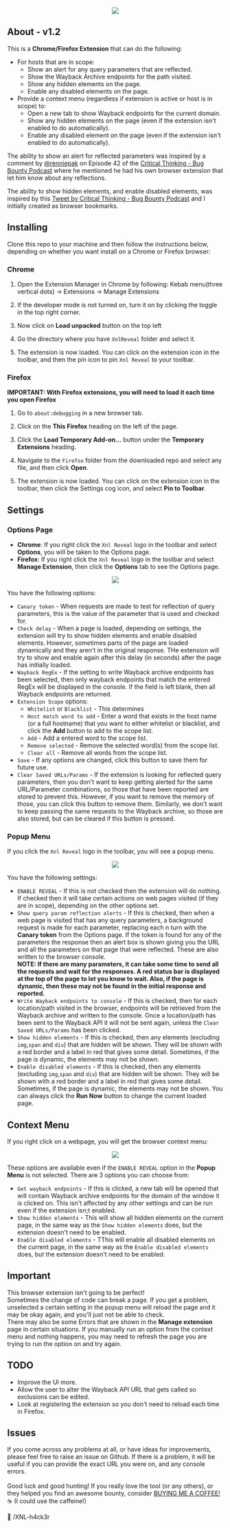 <center><img src="https://github.com/xnl-h4ck3r/XnlReveal/blob/main/images/title.png"></center>

## About - v1.2

This is a **Chrome/Firefox Extension** that can do the following:

- For hosts that are in scope:
  - Show an alert for any query parameters that are reflected.
  - Show the Wayback Archive endpoints for the path visited.
  - Show any hidden elements on the page.
  - Enable any disabled elements on the page.
- Provide a context menu (regardless if extension is active or host is in scope) to:
  - Open a new tab to show Wayback endpoints for the current domain.
  - Show any hidden elements on the page (even if the extension isn't enabled to do automatically).
  - Enable any disabled element on the page (even if the extension isn't enabled to do automatically).

The ability to show an alert for reflected parameters was inspired by a comment by [@renniepak](https://x.com/renniepak) on Episode 42 of the [Critical Thinking - Bug Bounty Podcast](https://www.criticalthinkingpodcast.io/episode-42-renniepak-interview-intigriti-lhe-recap/) where he mentioned he had his own browser extension that let him know about any reflections.

The ability to show hidden elements, and enable disabled elements, was inspired by this [Tweet by Critical Thinking - Bug Bounty Podcast](https://x.com/ctbbpodcast/status/1717151268622233614?s=20) and I initially created as browser bookmarks.

## Installing

Clone this repo to your machine and then follow the instructions below, depending on whether you want install on a Chrome or Firefox browser:

### Chrome

1. Open the Extension Manager in Chrome by following:
   Kebab menu(three vertical dots) -> Extensions -> Manage Extensions

2. If the developer mode is not turned on, turn it on by clicking the toggle in the top right corner.

3. Now click on **Load unpacked** button on the top left

4. Go the directory where you have `XnlReveal` folder and select it.

5. The extension is now loaded. You can click on the extension icon in the toolbar, and then the pin icon to pin `Xnl Reveal` to your toolbar.

### Firefox

**IMPORTANT: With Firefox extensions, you will need to load it each time you open Firefox**

1. Go to `about:debugging` in a new browser tab.

2. Click on the **This Firefox** heading on the left of the page.

3. Click the **Load Temporary Add-on...** button under the **Temporary Extensions** heading.

4. Navigate to the `Firefox` folder from the downloaded repo and select any file, and then click **Open**.

5. The extension is now loaded. You can click on the extension icon in the toolbar, then click the Settings cog icon, and select **Pin to Toolbar**.

## Settings

### Options Page

- **Chrome**: If you right click the `Xnl Reveal` logo in the toolbar and select **Options**, you will be taken to the Options page.
- **Firefox**: If you right click the `Xnl Reveal` logo in the toolbar and select **Manage Extension**, then click the **Options** tab to see the Options page.

<center><img src="https://github.com/xnl-h4ck3r/XnlReveal/blob/main/images/options.png"></center>

You have the following options:

- `Canary token` - When requests are made to test for reflection of query parameters, this is the value of the parameter that is used and checked for.
- `Check delay` - When a page is loaded, depending on settings, the extension will try to show hidden elements and enable disabled elements. However, sometimes parts of the page are loaded dynamically and they aren't in the original response. THe extension will try to show and enable again after this delay (in seconds) after the page has initially loaded.
- `Wayback RegEx` - If the setting to write Wayback archive endpoints has been selected, then only wayback endpoints that match the entered RegEx will be displayed in the console. If the field is left blank, then all Wayback endpoints are returned.
- `Extension Scope` options:
  - `Whitelist` or `Blacklist` - This determines
  - `Host match word to add` - Enter a word that exists in the host name (or a full hostname) that you want to either whitelist or blacklist, and click the **Add** button to add to the scope list.
  - `Add` - Add a entered word to the scope list.
  - `Remove selected` - Remove the selected word(s) from the scope list.
  - `Clear all` - Remove all words from the scope list.
- `Save` - If any options are changed, click this button to save them for future use.
- `Clear Saved URLs/Params` - If the extension is looking for reflected query parameters, then you don't want to keep getting alerted for the same URL/Parameter combinations, so those that have been reported are stored to prevent this. However, if you want to remove the memory of those, you can click this button to remove them. Similarly, we don't want to keep passing the same requests to the Wayback archive, so those are also stored, but can be cleared if this button is pressed.

### Popup Menu

If you click the `Xnl Reveal` logo in the toolbar, you will see a popup menu.

<center><img src="https://github.com/xnl-h4ck3r/XnlReveal/blob/main/images/popup.png"></center>

You have the following settings:

- `ENABLE REVEAL` - If this is not checked then the extension will do nothing. If checked then it will take certain actions on web pages visited (if they are in scope), depending on the other options set.
- `Show query param reflection alerts` - If this is checked, then when a web page is visited that has any query parameters, a background request is made for each parameter, replacing each n turn with the **Canary token** from the Options page. If the token is found for any of the parameters the response then an alert box is shown giving you the URL and all the parameters on that page that were reflected. These are also written to the browser console.<br>
  **NOTE: If there are many parameters, it can take some time to send all the requests and wait for the responses. A red status bar is displayed at the top of the page to let you know to wait. Also, if the page is dynamic, then these may not be found in the initial response and reported.**
- `Write Wayback endpoints to console` - If this is checked, then for each location/path visited in the browser, endpoints will be retrieved from the Wayback archive and written to the console. Once a location/path has been sent to the Wayback API it will not be sent again, unless the `Clear Saved URLs/Params` has been clicked.
- `Show hidden elements` - If this is checked, then any elements (excluding `img`,`span` and `div`) that are hidden will be shown. They will be shown with a red border and a label in red that gives some detail. Sometimes, if the page is dynamic, the elements may not be shown.
- `Enable disabled elements` - If this is checked, then any elements (excluding `img`,`span` and `div`) that are hidden will be shown. They will be shown with a red border and a label in red that gives some detail. Sometimes, if the page is dynamic, the elements may not be shown. You can always click the **Run Now** button to change the current loaded page.

## Context Menu

If you right click on a webpage, you will get the browser context menu:

<center><img src="https://github.com/xnl-h4ck3r/XnlReveal/blob/main/images/context.png"></center>

These options are available even if the `ENABLE REVEAL` option in the **Popup Menu** is not selected. There are 3 options you can choose from:

- `Get wayback endpoints` - If this is clicked, a new tab will be opened that will contain Wayback archive endpoints for the domain of the window it is clicked on. This isn't affected by any other settings and can be run even if the extension isn;t enabled.
- `Show hidden elements` - This will show all hidden elements on the current page, in the same way as the `Show hidden elements` does, but the extension doesn't need to be enabled.
- `Enable disabled elements` - TThis will enable all disabled elements on the current page, in the same way as the `Enable disabled elements` does, but the extension doesn't need to be enabled.

## Important

This browser extension isn't going to be perfect!<br>
Sometimes the change of code can break a page. If you get a problem, unselected a certain setting in the popup menu will reload the page and it may be okay again, and you'll just not be able to check.<br>
There may also be some Errors that are shown in the **Manage extension** page in certain situations.
If you manually run an option from the context menu and nothing happens, you may need to refresh the page you are trying to run the option on and try again.

## TODO

- Improve the UI more.
- Allow the user to alter the Wayback API URL that gets called so exclusions can be edited.
- Look at registering the extension so you don't need to reload each time in Firefox.

## Issues

If you come across any problems at all, or have ideas for improvements, please feel free to raise an issue on Github. If there is a problem, it will be useful if you can provide the exact URL you were on, and any console errors.
<br><br>
Good luck and good hunting!
If you really love the tool (or any others), or they helped you find an awesome bounty, consider [BUYING ME A COFFEE!](https://ko-fi.com/xnlh4ck3r) ☕ (I could use the caffeine!)

🤘 /XNL-h4ck3r
